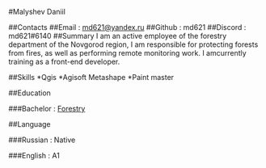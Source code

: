 #Malyshev Daniil

##Contacts
##Email : md621@yandex.ru
##Github : md621
##Discord : md621#6140
##Summary
I am an active employee of the forestry department of the Novgorod region, I am responsible for protecting forests from fires, as well as performing remote monitoring work. I amcurrently training as a front-end developer.

##Skills
*Qgis
*Agisoft Metashape
*Paint master

##Education  

###Bachelor : [Forestry](https://portal.novsu.ru/dept/31944219/i.1639669/?id=1688973)  

##Language   

###Russian : Native  

###English : A1  

